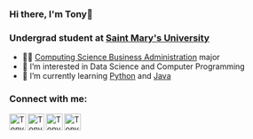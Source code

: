 ### Hi there, I'm Tony👋
### Undergrad student at [Saint Mary's University](https://www.smu.ca)

- 👨‍💻 [Computing Science Business Administration](https://www.smu.ca/academics/computing-science-business-administration.html) major 
- 👀 I’m interested in Data Science and Computer Programming
- 🌱 I’m currently learning [Python](https://docs.python.org/3/library/index.html) and [Java](https://dev.java/learn/)

### Connect with me:
<a href="mailto:rta480626@gmail.com"><img align="left" alt="Tony | Gmail" width="30px" src="https://user-images.githubusercontent.com/85498401/169121662-0519961d-91eb-4c21-acd2-677330734f6b.png"/></a>
[<img align="left" alt="Tony | LinkedIn" width="30px" src="https://user-images.githubusercontent.com/85498401/158425770-5bf4e358-d2e8-49a0-b8a0-e9edfa6a2f16.png"/>](https://www.linkedin.com/in/triteb-rojsawangthip/)
[<img align="left" alt="Tony | Instagram" width="30px" src="https://user-images.githubusercontent.com/85498401/155031196-9e759d41-3199-4603-87e7-048a38972ceb.png"/>](https://www.instagram.com/tony22180/)
[<img align="left" alt="Tony | Discord" width="30px" src="https://user-images.githubusercontent.com/85498401/155056362-ca621596-aa70-4079-9b86-723a4b8fd585.png"/>](https://discord.com/users/<326811469381632004>)

<!---
Tony22180/Tony22180 is a ✨ special ✨ repository because its `README.md` (this file) appears on your GitHub profile.
You can click the Preview link to take a look at your changes.

Note thing of a way to change front-end profile
--->

